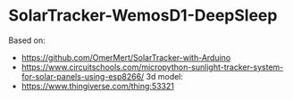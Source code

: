 # SolarTracker-WemosD1-DeepSleep
Based on:
-   https://github.com/OmerMert/SolarTracker-with-Arduino
-   https://www.circuitschools.com/micropython-sunlight-tracker-system-for-solar-panels-using-esp8266/
3d model:
-   https://www.thingiverse.com/thing:53321
